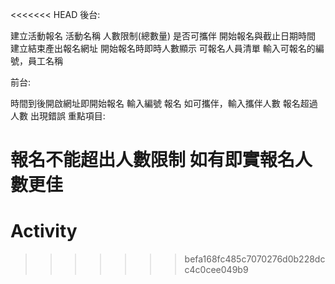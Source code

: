 <<<<<<< HEAD
後台:

建立活動報名
    活動名稱
    人數限制(總數量)
    是否可攜伴
    開始報名與截止日期時間
    建立結束產出報名網址
    開始報名時即時人數顯示
可報名人員清單
    輸入可報名的編號，員工名稱


前台:

時間到後開啟網址即開始報名
    輸入編號 報名
    如可攜伴，輸入攜伴人數
    報名超過人數 出現錯誤
    重點項目:

報名不能超出人數限制
如有即實報名人數更佳
=======
# Activity
>>>>>>> befa168fc485c7070276d0b228dcc4c0cee049b9
